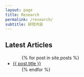 ```yaml
---
layout: page
title: Research
permalink: /research/
subtitle: 研究内容
---
```


<h2>Latest Articles</h2>
<ul>
　　{% for post in site.posts %}
       <li><a href="{{ site.baseurl }}{{ post.url }}">{{ post.title }}</a></li>
　　{% endfor %}
</ul>









